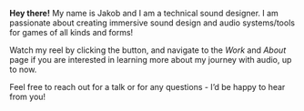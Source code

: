 **Hey there!** My name is Jakob and I am a technical sound designer. I am passionate about creating immersive sound design and audio systems/tools for games of all kinds and forms!  
  
Watch my reel by clicking the button, and navigate to the _Work_ and _About_ page if you are interested in learning more about my journey with audio, up to now.

Feel free to reach out for a talk or for any questions - I’d be happy to hear from you!